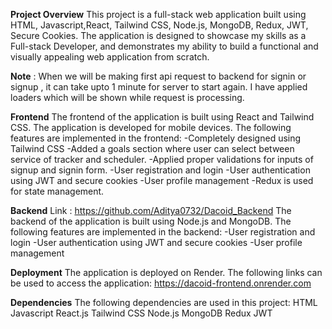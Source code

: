 **Project Overview**
This project is a full-stack web application built using HTML, Javascript,React, Tailwind CSS, Node.js, MongoDB, Redux, JWT, Secure Cookies. The application is designed to showcase my skills as a Full-stack Developer, and demonstrates my ability to build a functional and visually appealing web application from scratch.

**Note** : When we will be making first api request to backend for signin or signup , it can take upto 1 minute for server to start again. I have applied loaders which will be shown while request is processing.

**Frontend**
The frontend of the application is built using React and Tailwind CSS. The application is developed for mobile devices. The following features are implemented in the frontend:
-Completely designed using Tailwind CSS
-Added a goals section where user can select between service of tracker and scheduler.
-Applied proper validations for inputs of signup and signin form.
-User registration and login
-User authentication using JWT and secure cookies
-User profile management
-Redux is used for state management.

**Backend**
Link : https://github.com/Aditya0732/Dacoid_Backend
The backend of the application is built using Node.js and MongoDB. The following features are implemented in the backend:
-User registration and login
-User authentication using JWT and secure cookies
-User profile management

**Deployment**
The application is deployed on Render. The following links can be used to access the application:
https://dacoid-frontend.onrender.com

**Dependencies**
The following dependencies are used in this project:
HTML
Javascript
React.js
Tailwind CSS
Node.js
MongoDB
Redux
JWT

